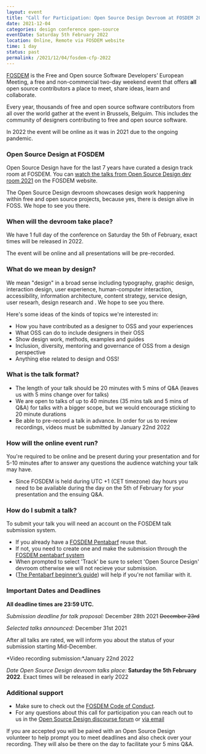 ```yaml
---
layout: event
title: "Call for Participation: Open Source Design Devroom at FOSDEM 2022"
date: 2021-12-04
categories: design conference open-source
eventDate: Saturday 5th February 2022 
location: Online, Remote via FOSDEM website
time: 1 day
status: past
permalink: /2021/12/04/fosdem-cfp-2022
---
```


[FOSDEM](https://fosdem.org) is the Free and Open source Software Developers’ European Meeting, a free and non-commercial two-day weekend event that offers **all** open source contributors a place to meet, share ideas, learn and collaborate.

Every year, thousands of free and open source software contributors from all over the world gather at the event in Brussels, Belguim. This includes the community of designers contributing to free and open source software.

In 2022 the event will be online as it was in 2021 due to the ongoing pandemic.

### Open Source Design at FOSDEM
Open Source Design have for the last 7 years have curated a design track room at FOSDEM. You can [watch the talks from Open Source Design dev room 2021](https://archive.fosdem.org/2021/schedule/track/open_source_design/) on the FOSDEM website.

The Open Source Design devroom showcases design work happening within free and open source projects, because yes, there is design alive in FOSS. We hope to see you there.

### When will the devroom take place?
We have 1 full day of the conference on Saturday the 5th of February, exact times will be released in 2022.

The event will be online and all presentations will be pre-recorded. 

### What do we mean by design?
We mean "design" in a broad sense including typography, graphic design, interaction design, user experience, human-computer interaction, accessibility, information architecture, content strategy, service design, user researh, design research and <add your favourite buzzword here>. 
We hope to see you there.

Here's some ideas of the kinds of topics we're interested in:
* How you have contributed as a designer to OSS and your experiences
* What OSS can do to include designers in their OSS
* Show design work, methods, examples and guides
* Inclusion, diversity, mentoring and governance of OSS from a design perspective
* Anything else related to design and OSS!

### What is the talk format?
- The length of your talk should be 20 minutes with 5 mins of Q&A (leaves us with 5 mins change over for talks)
- We are open to talks of up to 40 minutes (35 mins talk and 5 mins of Q&A) for talks with a bigger scope, but we would encourage sticking to 20 minute durations
- Be able to pre-record a talk in advance. In order for us to review recordings, videos must be submitted by January 22nd 2022

### How will the online event run?
You're required to be online and be present during your presentation and for 5-10 minutes after to answer any questions the audience watching your talk may have.
- Since FOSDEM is held during UTC +1 (CET timezone) day hours you need to be available during the day on the 5th of February for your presentation and the ensuing Q&A.

### How do I submit a talk?
To submit your talk you will need an account on the FOSDEM talk submission system.
- If you already have a [FOSDEM Pentabarf](https://penta.fosdem.org/submission/) reuse that.
- If not, you need to create one and make the submission through the [FOSDEM pentabarf system](https://penta.fosdem.org/submission/)
- When prompted to select 'Track' be sure to select 'Open Source Design' devroom otherwise we will not recieve your submission.
- ([The Pentabarf beginner’s guide](https://medium.com/@maartjeme/beginners-guide-to-pentabarf-78808a1ce5bf)) will help if you're not familiar with it.

### Important Dates and Deadlines

**All deadline times are 23:59 UTC.**

*Submission deadline for talk proposal:* December 28th 2021 ~~December 23rd~~

*Selected talks announced:* December 31st 2021

After all talks are rated, we will inform you about the status of your submission starting Mid-December.

*Video recording submission:*January 22nd 2022

*Date Open Source Design devroom talks place:* **Saturday the 5th February 2022**. Exact times will be released in early 2022

### Additional support
- Make sure to check out the [FOSDEM Code of Conduct](https://fosdem.org/2022/practical/conduct/).
- For any questions about this call for participation you can reach out to us in the [Open Source Design discourse forum](https://discourse.opensourcedesign.net/) or [via email](coreATopensourcedesignDOTnetREMOVETHIS)

If you are accepted you will be paired with an Open Source Design volunteer to help prompt you to meet deadlines and also check over your recording. They will also be there on the day to facilitate your 5 mins Q&A.
